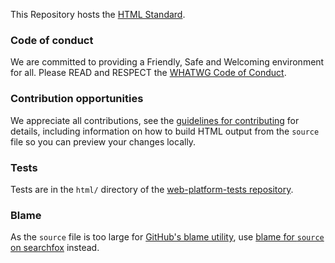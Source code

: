 This Repository hosts the [HTML Standard](https://html.spec.whatwg.org/).

### Code of conduct

We are committed to providing a Friendly, Safe and Welcoming environment for all. Please READ and RESPECT the [WHATWG Code of Conduct](https://whatwg.org/code-of-conduct).

### Contribution opportunities

We appreciate all contributions, see the [guidelines for contributing](CONTRIBUTING.md) for details, including information on how to build HTML output from the `source` file so you can preview your changes locally.

### Tests

Tests are in the `html/` directory of the [web-platform-tests repository](https://github.com/web-platform-tests/wpt).

### Blame

As the `source` file is too large for [GitHub's blame utility](https://help.github.com/articles/tracing-changes-in-a-file/), use [blame for `source` on searchfox](https://searchfox.org/whatwg-html/source/source) instead.
